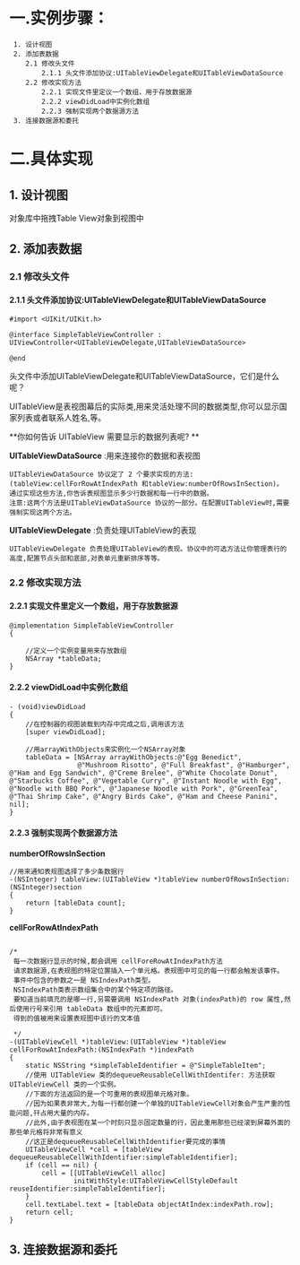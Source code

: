 # 一.实例步骤：

```
 1. 设计视图
 2. 添加表数据
 	2.1 修改头文件
 		2.1.1 头文件添加协议:UITableViewDelegate和UITableViewDataSource
	2.2 修改实现方法
 		2.2.1 实现文件里定议一个数组，用于存放数据源
 		2.2.2 viewDidLoad中实例化数组
 		2.2.3 强制实现两个数据源方法
 3. 连接数据源和委托
```
# 二.具体实现

## 1. 设计视图
对象库中拖拽Table View对象到视图中

## 2. 添加表数据
### 2.1 修改头文件
#### 2.1.1 头文件添加协议:UITableViewDelegate和UITableViewDataSource

```
#import <UIKit/UIKit.h>

@interface SimpleTableViewController : UIViewController<UITableViewDelegate,UITableViewDataSource>

@end
```

头文件中添加UITableViewDelegate和UITableViewDataSource，它们是什么呢？

UITableView是表视图幕后的实际类,用来灵活处理不同的数据类型,你可以显示国家列表或者联系人姓名,等。

**你如何告诉 UITableView 需要显示的数据列表呢? **

**UITableViewDataSource** :用来连接你的数据和表视图 

```
UITableViewDataSource 协议定了 2 个要求实现的方法:
(tableView:cellForRowAtIndexPath 和tableView:numberOfRowsInSection)。
通过实现这些方法,你告诉表规图显示多少行数据和每一行中的数据。 
注意:这两个方法是UITableViewDataSource 协议的一部分。在配置UITableView时,需要强制实现这两个方法。 
```

**UITableViewDelegate** :负责处理UITableView的表现

```
UITableViewDelegate 负责处理UITableView的表现。协议中的可选方法让你管理表行的高度,配置节点头部和底部,对表单元重新排序等等。
```

### 2.2 修改实现方法
#### 2.2.1 实现文件里定义一个数组，用于存放数据源
```
@implementation SimpleTableViewController
{

    //定义一个实例变量用来存放数组
    NSArray *tableData;
}
```
#### 2.2.2 viewDidLoad中实例化数组

```
- (void)viewDidLoad
{
    //在控制器的视图装载到内存中完成之后,调用该方法
    [super viewDidLoad];
	
    //用arrayWithObjects来实例化一个NSArray对象
    tableData = [NSArray arrayWithObjects:@"Egg Benedict",                 @"Mushroom Risotto", @"Full Breakfast", @"Hamburger", @"Ham and Egg Sandwich", @"Creme Brelee", @"White Chocolate Donut", @"Starbucks Coffee", @"Vegetable Curry", @"Instant Noodle with Egg", @"Noodle with BBQ Pork", @"Japanese Noodle with Pork", @"GreenTea", @"Thai Shrimp Cake", @"Angry Birds Cake", @"Ham and Cheese Panini", nil];
}
```
#### 2.2.3 强制实现两个数据源方法

**numberOfRowsInSection**

```
//用来通知表规图选择了多少条数据行
-(NSInteger) tableView:(UITableView *)tableView numberOfRowsInSection:(NSInteger)section
{
    return [tableData count];
}
```
**cellForRowAtIndexPath**

```

/*
 每一次数据行显示的时候,都会调用 cellForeRowAtIndexPath方法
 请求数据源,在表规图的特定位置插入一个单元格。表规图中可见的每一行都会触发该事件。
 事件中包含的参数之一是 NSIndexPath类型。
 NSIndexPath类表示数组集合中的某个特定项的路径。
 要知道当前填充的是哪一行,叧需要调用 NSIndexPath 对象(indexPath)的 row 属性,然后使用行号来引用 tableData 数组中的元素即可。
 得到的值被用来设置表规图中该行的文本值

 */
-(UITableViewCell *)tableView:(UITableView *)tableView cellForRowAtIndexPath:(NSIndexPath *)indexPath
{
    static NSString *simpleTableIdentifier = @"SimpleTableItem";
    //使用 UITableView 类的dequeueReusableCellWithIdentifer: 方法获取 UITableViewCell 类的一个实例。
    //下面的方法返回的是一个可重用的表规图单元格对象。
    //因为如果表非常大,为每一行都创建一个单独的UITableViewCell对象会产生严重的性能问题,幵占用大量的内存。
    //此外,由于表视图在某一个时刻只显示固定数量的行，因此重用那些已经滚到屏幕外面的那些单元格将非常有意义
    //这正是dequeueReusableCellWithIdentifier要完成的事情
    UITableViewCell *cell = [tableView dequeueReusableCellWithIdentifier:simpleTableIdentifier];
    if (cell == nil) {
        cell = [[UITableViewCell alloc]                initWithStyle:UITableViewCellStyleDefault reuseIdentifier:simpleTableIdentifier];
    }
    cell.textLabel.text = [tableData objectAtIndex:indexPath.row];
    return cell;
}

```
## 3. 连接数据源和委托